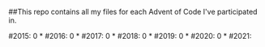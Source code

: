 ##This repo contains all my files for each Advent of Code I've participated in.

#2015:
0 *
#2016:
0 *
#2017:
0 *
#2018:
0 *
#2019:
0 *
#2020:
0 *
#2021:

